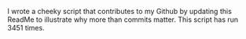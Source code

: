 I wrote a cheeky script that contributes to my Github by updating this ReadMe to illustrate why more than commits matter. This script has run 3451 times.